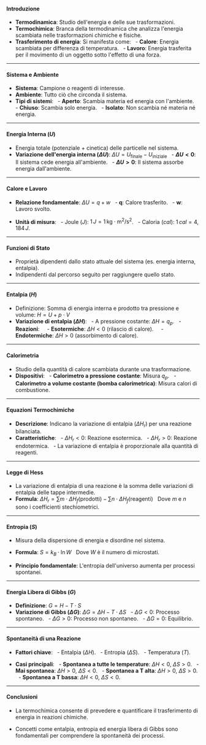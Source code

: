 #### **Introduzione**

- **Termodinamica**: Studio dell'energia e delle sue trasformazioni.
- **Termochimica**: Branca della termodinamica che analizza l'energia scambiata nelle trasformazioni chimiche e fisiche.
- **Trasferimento di energia**: Si manifesta come:
  - **Calore**: Energia scambiata per differenza di temperatura.
  - **Lavoro**: Energia trasferita per il movimento di un oggetto sotto l'effetto di una forza.

---
#### **Sistema e Ambiente**
- **Sistema**: Campione o reagenti di interesse.
- **Ambiente**: Tutto ciò che circonda il sistema.
- **Tipi di sistemi**:
  - **Aperto**: Scambia materia ed energia con l'ambiente.
  - **Chiuso**: Scambia solo energia.
  - **Isolato**: Non scambia né materia né energia.
---
#### **Energia Interna ($U$)**

- Energia totale (potenziale + cinetica) delle particelle nel sistema.
- **Variazione dell'energia interna ($ΔU$)**: $\Delta U = U_{\text{finale}} - U_{\text{iniziale}}$
  - **$\Delta U < 0$**: Il sistema cede energia all'ambiente.
  - **$\Delta U > 0$**: Il sistema assorbe energia dall'ambiente.
---
#### **Calore e Lavoro**

- **Relazione fondamentale**: $\Delta U = q + w$
  - **q**: Calore trasferito.
  - **w**: Lavoro svolto.

- **Unità di misura**:
  - Joule ($J$): $1 \, J = 1 \, \text{kg} \cdot \text{m}^2 / \text{s}^2$.
  - Caloria ($cal$): $1 \, cal = 4,184 \, J$.

---
#### **Funzioni di Stato**
- Proprietà dipendenti dallo stato attuale del sistema (es. energia interna, entalpia).
- Indipendenti dal percorso seguito per raggiungere quello stato.

---
#### **Entalpia ($H$)**

- Definizione: Somma di energia interna e prodotto tra pressione e volume: $H = U + p \cdot V$
- **Variazione di entalpia ($ΔH$)**:
  - A pressione costante: $ΔH = q_p$.
  - **Reazioni**:
    - **Esotermiche**: $ΔH < 0$ (rilascio di calore).
    - **Endotermiche**: $ΔH > 0$ (assorbimento di calore).
---
#### **Calorimetria**
- Studio della quantità di calore scambiata durante una trasformazione.
- **Dispositivi**:
  - **Calorimetro a pressione costante**: Misura $q_p$.
  - **Calorimetro a volume costante (bomba calorimetrica)**: Misura calori di combustione.
 
---
#### **Equazioni Termochimiche**

- **Descrizione**: Indicano la variazione di entalpia ($ΔH_r$) per una reazione bilanciata.
- **Caratteristiche**:
  - $ΔH_r < 0$: Reazione esotermica.
  - $ΔH_r > 0$: Reazione endotermica.
  - La variazione di entalpia è proporzionale alla quantità di reagenti.

---
#### **Legge di Hess**
- La variazione di entalpia di una reazione è la somma delle variazioni di entalpia delle tappe intermedie.
- **Formula**: $ΔH_r = \sum m \cdot ΔH_f(\text{prodotti}) - \sum n \cdot ΔH_f(\text{reagenti})$
  Dove $m$ e $n$ sono i coefficienti stechiometrici.

---
#### **Entropia ($S$)**
- Misura della dispersione di energia e disordine nel sistema.
- **Formula**: $S = k_B \cdot \ln W$
  Dove $W$ è il numero di microstati.

- **Principio fondamentale**: L'entropia dell'universo aumenta per processi spontanei.

---
#### **Energia Libera di Gibbs ($G$)**

- **Definizione**: $G = H - T \cdot S$
- **Variazione di Gibbs ($ΔG$)**: $ΔG = ΔH - T \cdot ΔS$
  - $ΔG < 0$: Processo spontaneo.
  - $ΔG > 0$: Processo non spontaneo.
  - $ΔG = 0$: Equilibrio.
  

---

#### **Spontaneità di una Reazione**

- **Fattori chiave**:
  - Entalpia ($ΔH$).
  - Entropia ($ΔS$).
  - Temperatura ($T$).

- **Casi principali**:
  - **Spontanea a tutte le temperature**: $ΔH < 0$, $ΔS > 0$.
  - **Mai spontanea**: $ΔH > 0$, $ΔS < 0$.
  - **Spontanea a T alta**: $ΔH > 0$, $ΔS > 0$.
  - **Spontanea a T bassa**: $ΔH < 0$, $ΔS < 0$.

---

#### **Conclusioni**

- La termochimica consente di prevedere e quantificare il trasferimento di energia in reazioni chimiche.

- Concetti come entalpia, entropia ed energia libera di Gibbs sono fondamentali per comprendere la spontaneità dei processi.